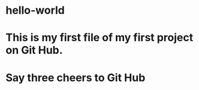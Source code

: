 # hello-world
# This is my first file of my first project on Git Hub.
# Say three cheers to Git Hub
